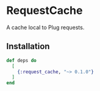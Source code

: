 # RequestCache

A cache local to Plug requests.

## Installation

```elixir
def deps do
  [
    {:request_cache, "~> 0.1.0"}
  ]
end
```
